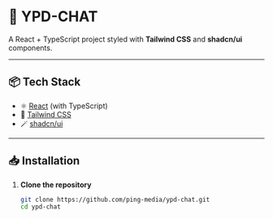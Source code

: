 # 🚀 YPD-CHAT

A React + TypeScript project styled with **Tailwind CSS** and **shadcn/ui** components.

---

## 📦 Tech Stack

- ⚛️ [React](https://react.dev/) (with TypeScript)
- 🎨 [Tailwind CSS](https://tailwindcss.com/)
- 🪄 [shadcn/ui](https://ui.shadcn.com/)

---

## 📥 Installation

1. **Clone the repository**
   ```bash
   git clone https://github.com/ping-media/ypd-chat.git
   cd ypd-chat
   ```
